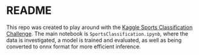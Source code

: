 # README

This repo was created to play around with the [Kaggle Sports Classification Challenge](https://www.kaggle.com/c/logical-rythm-2k20-sports-image-classification). The main notebook is `SportsClassification.ipynb`, where the data is investigated, a model is trained and evaluated, as well as being converted to onnx format for more efficient inference.
